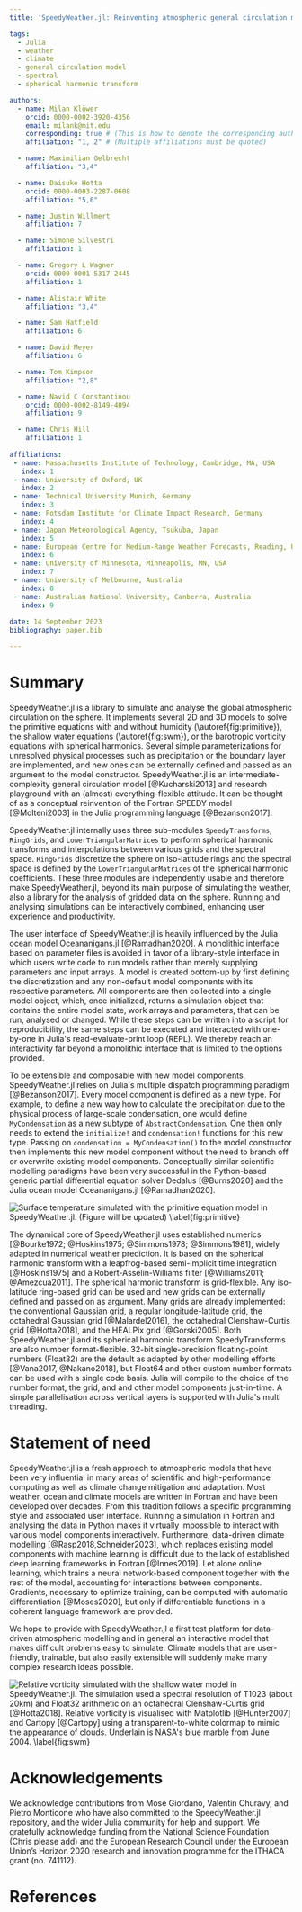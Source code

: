 ```yaml
---
title: 'SpeedyWeather.jl: Reinventing atmospheric general circulation models towards interactivity, extensibility and composability'

tags:
  - Julia
  - weather
  - climate
  - general circulation model
  - spectral
  - spherical harmonic transform

authors:
  - name: Milan Klöwer
    orcid: 0000-0002-3920-4356
    email: milank@mit.edu
    corresponding: true # (This is how to denote the corresponding author)
    affiliation: "1, 2" # (Multiple affiliations must be quoted)

  - name: Maximilian Gelbrecht
    affiliation: "3,4"

  - name: Daisuke Hotta
    orcid: 0000-0003-2287-0608
    affiliation: "5,6"

  - name: Justin Willmert
    affiliation: 7

  - name: Simone Silvestri
    affiliation: 1

  - name: Gregory L Wagner
    orcid: 0000-0001-5317-2445
    affiliation: 1

  - name: Alistair White
    affiliation: "3,4"

  - name: Sam Hatfield
    affiliation: 6

  - name: David Meyer
    affiliation: 6

  - name: Tom Kimpson
    affiliation: "2,8"

  - name: Navid C Constantinou
    orcid: 0000-0002-8149-4094
    affiliation: 9

  - name: Chris Hill
    affiliation: 1
    
affiliations:
 - name: Massachusetts Institute of Technology, Cambridge, MA, USA
   index: 1
 - name: University of Oxford, UK
   index: 2
 - name: Technical University Munich, Germany
   index: 3
 - name: Potsdam Institute for Climate Impact Research, Germany
   index: 4
 - name: Japan Meteorological Agency, Tsukuba, Japan
   index: 5
 - name: European Centre for Medium-Range Weather Forecasts, Reading, UK
   index: 6
 - name: University of Minnesota, Minneapolis, MN, USA
   index: 7
 - name: University of Melbourne, Australia
   index: 8
 - name: Australian National University, Canberra, Australia
   index: 9
   
date: 14 September 2023
bibliography: paper.bib

---
```



# Summary

SpeedyWeather.jl is a library to simulate and analyse the global atmospheric
circulation on the sphere. It implements several 2D and 3D
models to solve the primitive equations with and without humidity (\autoref{fig:primitive}),
the shallow water equations (\autoref{fig:swm}), or the barotropic vorticity equations
with spherical harmonics. Several simple parameterizations for unresolved physical processes
such as precipitation or the boundary layer are implemented, and new ones can
be externally defined and passed as an argument to the model constructor.
SpeedyWeather.jl is an intermediate-complexity general circulation model [@Kucharski2013]
and research playground with an (almost) everything-flexible attitude.
It can be thought of as a conceptual reinvention of the Fortran SPEEDY model [@Molteni2003]
in the Julia programming language [@Bezanson2017].

SpeedyWeather.jl internally uses three sub-modules `SpeedyTransforms`, `RingGrids`, and
`LowerTriangularMatrices` to perform spherical harmonic transforms and interpolations
between various grids and the spectral space. `RingGrids` discretize the sphere
on iso-latitude rings and the spectral space is defined by the `LowerTriangularMatrices`
of the spherical harmonic coefficients. These three modules are independently usable
and therefore make SpeedyWeather.jl, beyond its main purpose of simulating the weather,
also a library for the analysis of gridded data on the sphere.
Running and analysing simulations can be interactively combined, enhancing user
experience and productivity.

The user interface of SpeedyWeather.jl is heavily influenced by
the Julia ocean model Oceananigans.jl [@Ramadhan2020].
A monolithic interface based on parameter files is avoided in favor of a
library-style interface in which users write code to run models rather than
merely supplying parameters and input arrays.
A model is created bottom-up by first defining the discretization
and any non-default model components with its respective parameters.
All components are then collected into a single model object, which, once
initialized, returns a simulation object that contains the entire model state,
work arrays and parameters, that can be run, analysed or changed.
While these steps can be written into a script for reproducibility,
the same steps can be executed and interacted with one-by-one in
Julia's read-evaluate-print loop (REPL). We thereby reach an interactivity
far beyond a monolithic interface that is limited to the options provided.

To be extensible and composable with new
model components, SpeedyWeather.jl relies on Julia's multiple dispatch
programming paradigm [@Bezanson2017]. Every model component
is defined as a new type. For example, to define a new way how to calculate
the precipitation due to the physical process of large-scale condensation,
one would define `MyCondensation` as a new subtype of `AbstractCondensation`.
One then only needs to extend the `initialize!` and `condensation!`
functions for this new type. Passing on `condensation = MyCondensation()`
to the model constructor then implements this new model component without
the need to branch off or overwrite existing model components.
Conceptually similar scientific modelling paradigms have been very successful
in the Python-based generic partial differential equation solver Dedalus [@Burns2020]
and the Julia ocean model Oceananigans.jl [@Ramadhan2020].

![Surface temperature simulated with the primitive equation model in SpeedyWeather.jl.
(Figure will be updated) \label{fig:primitive}](primitive.jpg)

The dynamical core of SpeedyWeather.jl uses established numerics
[@Bourke1972; @Hoskins1975; @Simmons1978; @Simmons1981],
widely adapted in numerical weather prediction. It is based on the spherical
harmonic transform with a leapfrog-based semi-implicit time integration [@Hoskins1975]
and a Robert-Asselin-Williams filter [@Williams2011; @Amezcua2011].
The spherical harmonic transform is grid-flexible. Any iso-latitude ring-based
grid can be used and new grids can be externally defined and passed on
as argument. Many grids are already implemented: the conventional
Gaussian grid, a regular longitude-latitude grid, 
the octahedral Gaussian grid [@Malardel2016], the octahedral
Clenshaw-Curtis grid [@Hotta2018], and the HEALPix grid [@Gorski2005].
Both SpeedyWeather.jl and its spherical harmonic transform SpeedyTransforms are also
number format-flexible. 32-bit single-precision floating-point numbers
(Float32) are the default as adapted by other modelling efforts [@Vana2017, @Nakano2018],
but Float64 and other custom number formats can be used with a single
code basis. Julia will compile to the choice of the number format, the grid,
and and other model components just-in-time. A simple parallelisation
across vertical layers is supported with Julia's multi threading.

# Statement of need

SpeedyWeather.jl is a fresh approach to atmospheric
models that have been very influential in many areas of scientific 
and high-performance computing as well as climate change mitigation and adaptation.
Most weather, ocean and climate models are written in Fortran and have been developed over
decades. From this tradition follows a specific programming style and
associated user interface. Running a simulation in Fortran and analysing the
data in Python makes it virtually impossible to interact with various model
components interactively. Furthermore, data-driven climate modelling
[@Rasp2018,Schneider2023], which replaces existing model components with machine learning
is difficult due to the lack of established deep learning frameworks in Fortran [@Innes2019].
Let alone online learning, which trains a neural network-based component together
with the rest of the model, accounting for interactions between components.
Gradients, necessary to optimize training, can be computed 
with automatic differentiation [@Moses2020], but only if differentiable functions
in a coherent language framework are provided.

We hope to provide with SpeedyWeather.jl a first test platform for data-driven
atmospheric modelling and in general an interactive model that makes difficult
problems easy to simulate. Climate models that are user-friendly, trainable,
but also easily extensible will suddenly make many complex
research ideas possible.

![Relative vorticity simulated with the shallow water model in SpeedyWeather.jl.
The simulation used a spectral resolution of T1023 (about 20km) and Float32
arithmetic on an octahedral Clenshaw-Curtis grid [@Hotta2018]. Relative vorticity
is visualised with Matplotlib [@Hunter2007] and Cartopy [@Cartopy] using a
transparent-to-white colormap to mimic the appearance of clouds. Underlain is
NASA's blue marble from June 2004. \label{fig:swm}](swm.png)

# Acknowledgements

We acknowledge contributions from Mosè Giordano, Valentin Churavy, and Pietro Monticone
who have also committed to the SpeedyWeather.jl repository, and the wider Julia community
for help and support. We gratefully acknowledge funding from the 
National Science Foundation (Chris please add) and the European Research Council
under the European Union’s Horizon 2020 research and innovation programme
for the ITHACA grant (no. 741112).

# References
